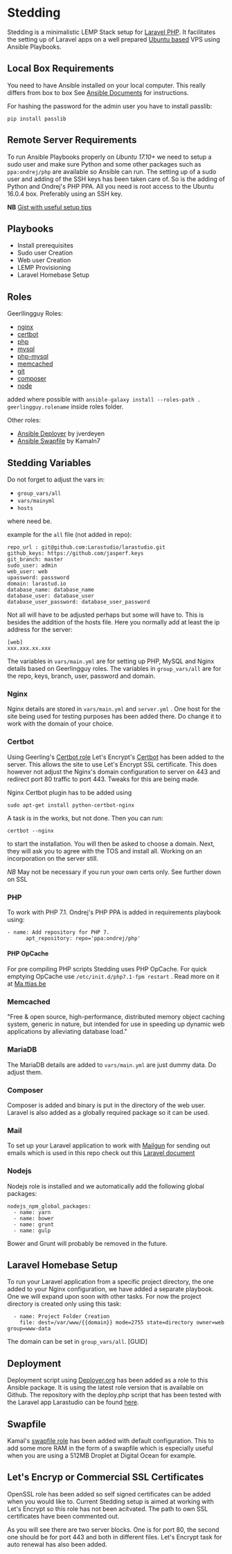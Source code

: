 # Stedding
Stedding is a minimalistic LEMP Stack setup for [Laravel PHP](https://laravel.com/). It facilitates the setting up of Laravel apps on a well prepared [Ubuntu based](https://www.ubuntu.com/) VPS using Ansible Playbooks. 


## Local Box Requirements
You need to have Ansible installed on your local computer. This really differs from box to box See [Ansible Documents](http://docs.ansible.com/ansible/intro_installation.html) for instructions.

For hashing the password for the admin user you have to install passlib:
````
pip install passlib
````

## Remote Server Requirements
To run Ansible Playbooks properly on *Ubuntu 17.10+* we need to setup a sudo user and make sure Python and some other packages such as `ppa:ondrej/php` are available so Ansible can run. The setting up of a sudo user and adding of the SSH keys has been taken care of. So is the adding of Python and Ondrej's PHP PPA. All you need is root access to the Ubuntu 16.0.4 box. Preferably using an SSH key.

**NB** [Gist with useful setup tips](https://gist.github.com/jasperf/0be4439bbda9a324dd24e7300f357eb4)

## Playbooks

* Install prerequisites
* Sudo user Creation
* Web user Creation
* LEMP Provisioning
* Laravel Homebase Setup

## Roles

Geerllingguy Roles:
* [nginx](https://github.com/geerlingguy/ansible-role-nginx)
* [certbot](https://github.com/geerlingguy/ansible-role-certbot)
* [php](https://github.com/geerlingguy/ansible-role-php)
* [mysql](https://github.com/geerlingguy/ansible-role-mysql)
* [php-mysql](https://github.com/geerlingguy/ansible-role-php-mysql)
* [memcached](https://github.com/geerlingguy/ansible-role-memcached)
* [git](https://github.com/geerlingguy/ansible-role-git)
* [composer](https://github.com/geerlingguy/ansible-role-composer)
* [node](https://github.com/geerlingguy/ansible-role-nodejs)

added where possible with `ansible-galaxy install --roles-path . geerlingguy.rolename` inside roles folder.

Other roles:
* [Ansible Deployer](https://github.com/jverdeyen/ansible-deployer-in) by jverdeyen
* [Ansible Swapfile](https://github.com/kamaln7/ansible-swapfile) by Kamaln7

## Stedding Variables
Do not forget to adjust the vars in:

* `group_vars/all` 
* `vars/mainyml` 
* `hosts`

where need be. 

example for the `all` file (not added in repo):
````
repo_url : git@github.com:Larastudio/larastudio.git
github_keys: https://github.com/jasperf.keys
git_branch: master
sudo_user: admin
web_user: web
upassword: passsword
domain: larastud.io
database_name: database_name
database_user: database_user
database_user_password: database_user_password
````
Not all will have to be adjusted perhaps but some will have to. This is besides the addition of the hosts file. Here you normally add at least the ip address for the server:
````
[web]
xxx.xxx.xx.xxx
````
The variables in `vars/main.yml` are for setting up PHP, MySQL and Nginx details based on Geerlingguy roles. The variables in `group_vars/all` are for the repo, keys, branch, user, password and domain.


### Nginx
Nginx details are stored in `vars/main.yml` and `server.yml` . One host for the site being used for testing purposes has been added there. Do change it to work with the domain of your choice.

### Certbot
Using Geerling's [Certbot role](https://github.com/geerlingguy/ansible-role-certbot) Let's Encrypt's [Certbot](https://certbot.eff.org/) has been added to the server. This allows the site to use Let's Encrypt SSL certificate. This does however not adjust the Nginx's domain configuration to server on 443 and redirect port 80 traffic to port 443. Tweaks for this are being made.

Nginx Certbot plugin has to be added using
````
sudo apt-get install python-certbot-nginx
````
A task is in the works, but not done.
Then you can run:
````
certbot --nginx
````
to start the installation. You will then be asked to choose a domain. Next, they will ask you to agree with the TOS and install all. Working on an incorporation on the server still.

*NB* May not be necessary if you run your own certs only. See further down on SSL
### PHP

To work with PHP 7.1. Ondrej's PHP PPA is added in requirements playbook using:
````
- name: Add repository for PHP 7.
      apt_repository: repo='ppa:ondrej/php'
````

#### PHP OpCache

For pre compiling PHP scripts Stedding uses PHP OpCache. For quick emptying OpCache use `/etc/init.d/php7.1-fpm restart` . Read more on it at [Ma.ttias.be](https://ma.ttias.be/how-to-clear-php-opcache/)

### Memcached
"Free & open source, high-performance, distributed memory object caching system, generic in nature, but intended for use in speeding up dynamic web applications by alleviating database load."

### MariaDB

The MariaDB details are added to `vars/main.yml` are just dummy data. Do adjust them.

### Composer

Composer is added and binary is put in the directory of the web user. Laravel is also added as a globally required package so it can be used.

### Mail
To set up your Laravel application to work with [Mailgun](https://www.mailgun.com/) for sending out emails which is used in this repo check out this [Laravel document](https://laravel.com/docs/mail) 
### Nodejs
Nodejs role is installed and we automatically add the following global packages:

````
nodejs_npm_global_packages:
  - name: yarn
  - name: bower
  - name: grunt
  - name: gulp
````

Bower and Grunt will probably be removed in the future.

## Laravel Homebase Setup

To run your Laravel application from a specific project directory, the one added to your Nginx configuration, we have added a separate playbook. One we will expand upon soon with other tasks. For now the project directory is created only using this task:
```
  - name: Project Folder Creation
    file: dest=/var/www/{{domain}} mode=2755 state=directory owner=web group=www-data
````
The domain can be set in `group_vars/all`. [GUID]

## Deployment
Deployment script using [Deployer.org](https://deployer.org/) has been added as a role to this Ansible package. It is using the latest role version that is available on Github.  The repository with the deploy.php script that has been tested with the Laravel app Larastudio can be found [here](https://github.com/jasperf/larastudio). 

## Swapfile
Kamal's [swapfile role](https://github.com/kamaln7/ansible-swapfile) has been added with default configuration. This to add some more RAM in the form of a swapfile which is especially useful when you are using a 512MB Droplet at Digital Ocean for example.

## Let's Encryp or Commercial SSL Certificates

OpenSSL role has been added so self signed certificates can be added when you would like to. Current Stedding setup is aimed at working with Let's Encrypt so this role has not been acitvated. The path to own SSL certificates have been commented out.

As you will see there are two server blocks. One is for port 80, the second one should be for port 443 and both in different files. Let's Encrypt task for auto renewal has also been added.
